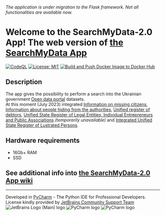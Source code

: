 *The application is under migration to the Flask framework. Not all functionalities are available now.*
# Welcome to the SearchMyData-2.0 App! The web version of [the SearchMyData App](https://github.com/AMProduction/SearchMyData/wiki)
[![CodeQL](https://github.com/AMProduction/SearchMyData-2.0/actions/workflows/github-code-scanning/codeql/badge.svg?branch=main)](https://github.com/AMProduction/SearchMyData-2.0/actions/workflows/github-code-scanning/codeql) [![License: MIT](https://img.shields.io/badge/License-MIT-yellow.svg)](https://opensource.org/licenses/MIT) [![Build and Push Docker Image to Docker Hub](https://github.com/AMProduction/SearchMyData-2.0/actions/workflows/docker-hub.yml/badge.svg)](https://github.com/AMProduction/SearchMyData-2.0/actions/workflows/docker-hub.yml)
## Description
The app gives the possibility to perform a search into the Ukrainian government [Open data portal](https://data.gov.ua/en/) datasets.  
At this moment (July 2023) integrated [Information on missing citizens](https://data.gov.ua/en/dataset/470196d3-4e7a-46b0-8c0c-883b74ac65f0),
[Information about people hiding from the authorities](https://data.gov.ua/en/dataset/7c51c4a0-104b-4540-a166-e9fc58485c1b),
[Unified register of debtors](https://data.gov.ua/dataset/506734bf-2480-448c-a2b4-90b6d06df11e),
[Unified State Register of Legal Entities, Individual Entrepreneurs and Public Associations](https://data.gov.ua/dataset/1c7f3815-3259-45e0-bdf1-64dca07ddc10) *(temporarily unavailable)*
and [Integrated Unified State Register of Lustrated Persons](https://data.gov.ua/dataset/8faa71c1-3a54-45e8-8f6e-06c92b1ff8bc).  
## Hardware requirements
* 16Gb+ RAM
* SSD
## See additional info into [the SearchMyData-2.0 App wiki](https://github.com/AMProduction/SearchMyData-2.0/wiki)
***
Developed in [PyCharm](https://www.jetbrains.com/pycharm/) - The Python IDE for Professional Developers.  
License kindly provided by [JetBrains Community Support Team](https://www.jetbrains.com/community/opensource/#support)  
![JetBrains Logo (Main) logo](https://resources.jetbrains.com/storage/products/company/brand/logos/jb_beam.svg) ![PyCharm logo](https://resources.jetbrains.com/storage/products/company/brand/logos/PyCharm.svg) ![PyCharm logo](https://resources.jetbrains.com/storage/products/company/brand/logos/PyCharm_icon.svg)
